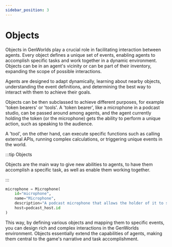 ```yaml
---
sidebar_position: 3
---
```


# Objects

Objects in GenWorlds play a crucial role in facilitating interaction between agents. Every object defines a unique set of events, enabling agents to accomplish specific tasks and work together in a dynamic environment. Objects can be in an agent's vicinity or can be part of their inventory, expanding the scope of possible interactions.

Agents are designed to adapt dynamically, learning about nearby objects, understanding the event definitions, and determining the best way to interact with them to achieve their goals.

Objects can be then subclassed to achieve different purposes, for example 'token bearers' or 'tools'. A 'token bearer', like a microphone in a podcast studio, can be passed around among agents, and the agent currently holding the token (or the microphone) gets the ability to perform a unique action, such as speaking to the audience.

A 'tool', on the other hand, can execute specific functions such as calling external APIs, running complex calculations, or triggering unique events in the world.

:::tip Objects

Objects are the main way to give new abilities to agents, to have them accomplish a specific task, as well as enable them working together.

:::

```python
microphone = Microphone(
    id="microphone",
    name="Microphone",
    description="A podcast microphone that allows the holder of it to speak to the audience",
    host=podcast_host.id
)
```

This way, by defining various objects and mapping them to specific events, you can design rich and complex interactions in the GenWorlds environment. Objects essentially extend the capabilities of agents, making them central to the game's narrative and task accomplishment.

